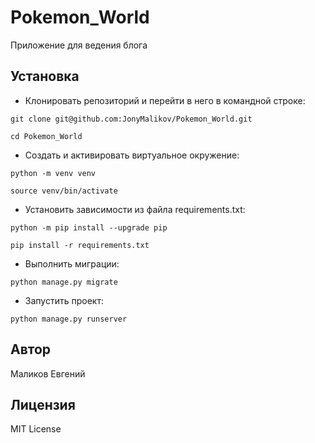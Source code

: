 # Pokemon_World
Приложение для ведения блога

## Установка

- Клонировать репозиторий и перейти в него в командной строке:

```
git clone git@github.com:JonyMalikov/Pokemon_World.git

cd Pokemon_World
```

- Cоздать и активировать виртуальное окружение:

```
python -m venv venv

source venv/bin/activate
```

- Установить зависимости из файла requirements.txt:

```
python -m pip install --upgrade pip

pip install -r requirements.txt
```

- Выполнить миграции:

```
python manage.py migrate
```

- Запустить проект:

```
python manage.py runserver
```

## Автор

Маликов Евгений

## Лицензия

MIT License